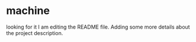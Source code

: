 # machine
looking for it
I am editing the README file. Adding some more details about the project description.
